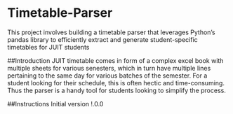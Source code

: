 # Timetable-Parser
This project involves building a timetable parser that leverages Python’s pandas library to efficiently extract and generate student-specific timetables for JUIT students

##Introduction 
JUIT timetable comes in form of a complex excel book with multiple sheets for various senesters, which in turn have multiple lines pertaining to the same day for various batches of the semester. For a student looking for their schedule, this is often hectic and time-consuming. Thus the parser is a handy tool for students looking to simplify the process.

##Instructions
Initial version !.0.0

